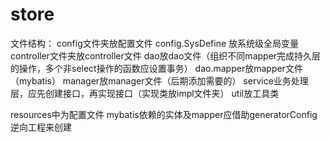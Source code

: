 # store

文件结构：
config文件夹放配置文件
config.SysDefine 放系统级全局变量
controller文件夹放controller文件
dao放dao文件（组织不同mapper完成持久层的操作，多个非select操作的函数应设置事务）
dao.mapper放mapper文件（mybatis）
manager放manager文件（后期添加需要的）
service业务处理层，应先创建接口，再实现接口（实现类放impl文件夹）
util放工具类

resources中为配置文件
mybatis依赖的实体及mapper应借助generatorConfig逆向工程来创建
